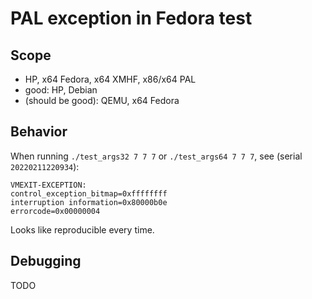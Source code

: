 # PAL exception in Fedora test

## Scope
* HP, x64 Fedora, x64 XMHF, x86/x64 PAL
* good: HP, Debian
* (should be good): QEMU, x64 Fedora

## Behavior
When running `./test_args32 7 7 7` or `./test_args64 7 7 7`, see (serial
`20220211220934`):
```
VMEXIT-EXCEPTION:
control_exception_bitmap=0xffffffff
interruption information=0x80000b0e
errorcode=0x00000004
```

Looks like reproducible every time.

## Debugging

TODO
